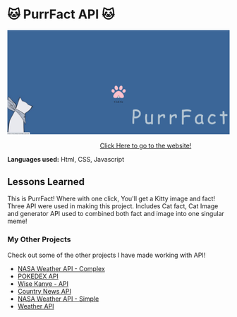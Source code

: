 # 🐱 PurrFact API 🐱

<img src="https://github.com/DashlinS/api-purrfact/blob/answer/images/purrfactdemo.gif" width="700">

&emsp;&emsp;&emsp;&emsp;&emsp;&emsp;&emsp;&emsp;&emsp;&emsp;&emsp;&emsp;&emsp;&emsp;&emsp;[Click Here to go to the website!](https://purrfact.netlify.app/)

**Languages used:** Html, CSS, Javascript

## Lessons Learned 

This is PurrFact! Where with one click, You'll get a Kitty image and fact! Three API were used in making this project. Includes Cat fact, Cat Image and generator API  used to combined both fact and image into one singular meme! 

### My Other Projects 

Check out some of the other projects I have made working with API!

* [NASA Weather API - Complex](https://github.com/DashlinS/api-complex-nasa/tree/answer)
* [POKEDEX API](https://github.com/DashlinS/api-Pokedex/tree/answer)
* [Wise Kanye - API](https://github.com/DashlinS/api-KanyeQuotes/tree/answer)
* [Country News API]()
* [NASA Weather API - Simple]()
* [Weather API]()
